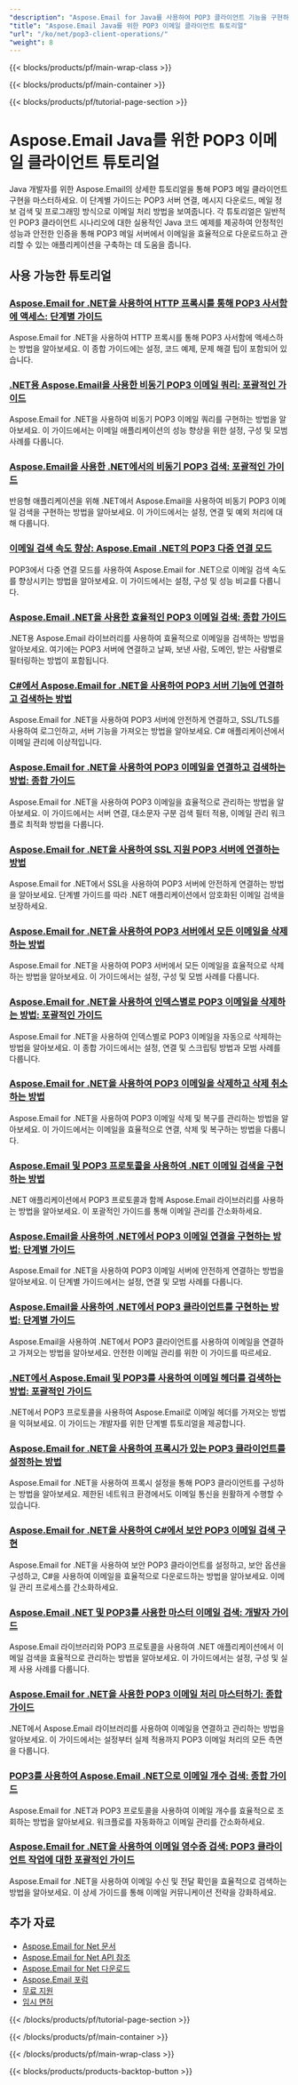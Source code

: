 ```yaml
---
"description": "Aspose.Email for Java를 사용하여 POP3 클라이언트 기능을 구현하고, 메시지를 다운로드하고, POP3 서버에서 이메일을 처리하는 방법을 알아보세요."
"title": "Aspose.Email Java를 위한 POP3 이메일 클라이언트 튜토리얼"
"url": "/ko/net/pop3-client-operations/"
"weight": 8
---
```


{{< blocks/products/pf/main-wrap-class >}}

{{< blocks/products/pf/main-container >}}

{{< blocks/products/pf/tutorial-page-section >}}
# Aspose.Email Java를 위한 POP3 이메일 클라이언트 튜토리얼

Java 개발자를 위한 Aspose.Email의 상세한 튜토리얼을 통해 POP3 메일 클라이언트 구현을 마스터하세요. 이 단계별 가이드는 POP3 서버 연결, 메시지 다운로드, 메일 정보 검색 및 프로그래밍 방식으로 이메일 처리 방법을 보여줍니다. 각 튜토리얼은 일반적인 POP3 클라이언트 시나리오에 대한 실용적인 Java 코드 예제를 제공하여 안정적인 성능과 안전한 인증을 통해 POP3 메일 서버에서 이메일을 효율적으로 다운로드하고 관리할 수 있는 애플리케이션을 구축하는 데 도움을 줍니다.

## 사용 가능한 튜토리얼

### [Aspose.Email for .NET을 사용하여 HTTP 프록시를 통해 POP3 사서함에 액세스: 단계별 가이드](./aspose-email-dotnet-pop3-http-proxy-integration/)
Aspose.Email for .NET을 사용하여 HTTP 프록시를 통해 POP3 사서함에 액세스하는 방법을 알아보세요. 이 종합 가이드에는 설정, 코드 예제, 문제 해결 팁이 포함되어 있습니다.

### [.NET용 Aspose.Email을 사용한 비동기 POP3 이메일 쿼리: 포괄적인 가이드](./asynchronous-pop3-email-queries-aspose-email-net/)
Aspose.Email for .NET을 사용하여 비동기 POP3 이메일 쿼리를 구현하는 방법을 알아보세요. 이 가이드에서는 이메일 애플리케이션의 성능 향상을 위한 설정, 구성 및 모범 사례를 다룹니다.

### [Aspose.Email을 사용한 .NET에서의 비동기 POP3 검색: 포괄적인 가이드](./asynchronous-pop3-retrieval-aspose-email-net/)
반응형 애플리케이션을 위해 .NET에서 Aspose.Email을 사용하여 비동기 POP3 이메일 검색을 구현하는 방법을 알아보세요. 이 가이드에서는 설정, 연결 및 예외 처리에 대해 다룹니다.

### [이메일 검색 속도 향상: Aspose.Email .NET의 POP3 다중 연결 모드](./aspose-email-net-pop3-performance-enhancement/)
POP3에서 다중 연결 모드를 사용하여 Aspose.Email for .NET으로 이메일 검색 속도를 향상시키는 방법을 알아보세요. 이 가이드에서는 설정, 구성 및 성능 비교를 다룹니다.

### [Aspose.Email .NET을 사용한 효율적인 POP3 이메일 검색: 종합 가이드](./aspose-email-net-pop3-retrieval-guide/)
.NET용 Aspose.Email 라이브러리를 사용하여 효율적으로 이메일을 검색하는 방법을 알아보세요. 여기에는 POP3 서버에 연결하고 날짜, 보낸 사람, 도메인, 받는 사람별로 필터링하는 방법이 포함됩니다.

### [C#에서 Aspose.Email for .NET을 사용하여 POP3 서버 기능에 연결하고 검색하는 방법](./connect-retrieve-pop3-server-capabilities-aspose-email-dotnet/)
Aspose.Email for .NET을 사용하여 POP3 서버에 안전하게 연결하고, SSL/TLS를 사용하여 로그인하고, 서버 기능을 가져오는 방법을 알아보세요. C# 애플리케이션에서 이메일 관리에 이상적입니다.

### [Aspose.Email for .NET을 사용하여 POP3 이메일을 연결하고 검색하는 방법: 종합 가이드](./aspose-email-net-pop3-connection-search/)
Aspose.Email for .NET을 사용하여 POP3 이메일을 효율적으로 관리하는 방법을 알아보세요. 이 가이드에서는 서버 연결, 대소문자 구분 검색 필터 적용, 이메일 관리 워크플로 최적화 방법을 다룹니다.

### [Aspose.Email for .NET을 사용하여 SSL 지원 POP3 서버에 연결하는 방법](./connect-to-ssl-pop3-server-aspose-email-net/)
Aspose.Email for .NET에서 SSL을 사용하여 POP3 서버에 안전하게 연결하는 방법을 알아보세요. 단계별 가이드를 따라 .NET 애플리케이션에서 암호화된 이메일 검색을 보장하세요.

### [Aspose.Email for .NET을 사용하여 POP3 서버에서 모든 이메일을 삭제하는 방법](./delete-all-pop3-emails-aspose-net/)
Aspose.Email for .NET을 사용하여 POP3 서버에서 모든 이메일을 효율적으로 삭제하는 방법을 알아보세요. 이 가이드에서는 설정, 구성 및 모범 사례를 다룹니다.

### [Aspose.Email for .NET을 사용하여 인덱스별로 POP3 이메일을 삭제하는 방법: 포괄적인 가이드](./delete-pop3-emails-using-aspose-email-net/)
Aspose.Email for .NET을 사용하여 인덱스별로 POP3 이메일을 자동으로 삭제하는 방법을 알아보세요. 이 종합 가이드에서는 설정, 연결 및 스크립팅 방법과 모범 사례를 다룹니다.

### [Aspose.Email for .NET을 사용하여 POP3 이메일을 삭제하고 삭제 취소하는 방법](./pop3-email-deletion-undeletion-aspose-dotnet/)
Aspose.Email for .NET을 사용하여 POP3 이메일 삭제 및 복구를 관리하는 방법을 알아보세요. 이 가이드에서는 이메일을 효율적으로 연결, 삭제 및 복구하는 방법을 다룹니다.

### [Aspose.Email 및 POP3 프로토콜을 사용하여 .NET 이메일 검색을 구현하는 방법](./implement-dotnet-email-retrieval-aspose-email-pop3/)
.NET 애플리케이션에서 POP3 프로토콜과 함께 Aspose.Email 라이브러리를 사용하는 방법을 알아보세요. 이 포괄적인 가이드를 통해 이메일 관리를 간소화하세요.

### [Aspose.Email을 사용하여 .NET에서 POP3 이메일 연결을 구현하는 방법: 단계별 가이드](./implement-pop3-email-connection-net-aspose-email/)
Aspose.Email for .NET을 사용하여 POP3 이메일 서버에 안전하게 연결하는 방법을 알아보세요. 이 단계별 가이드에서는 설정, 연결 및 모범 사례를 다룹니다.

### [Aspose.Email을 사용하여 .NET에서 POP3 클라이언트를 구현하는 방법: 단계별 가이드](./implement-pop3-client-aspose-email-dotnet/)
Aspose.Email을 사용하여 .NET에서 POP3 클라이언트를 사용하여 이메일을 연결하고 가져오는 방법을 알아보세요. 안전한 이메일 관리를 위한 이 가이드를 따르세요.

### [.NET에서 Aspose.Email 및 POP3를 사용하여 이메일 헤더를 검색하는 방법: 포괄적인 가이드](./aspose-email-net-retrieve-email-headers-pop3/)
.NET에서 POP3 프로토콜을 사용하여 Aspose.Email로 이메일 헤더를 가져오는 방법을 익혀보세요. 이 가이드는 개발자를 위한 단계별 튜토리얼을 제공합니다.

### [Aspose.Email for .NET을 사용하여 프록시가 있는 POP3 클라이언트를 설정하는 방법](./setup-pop3-client-proxy-aspose-email-net/)
Aspose.Email for .NET을 사용하여 프록시 설정을 통해 POP3 클라이언트를 구성하는 방법을 알아보세요. 제한된 네트워크 환경에서도 이메일 통신을 원활하게 수행할 수 있습니다.

### [Aspose.Email for .NET을 사용하여 C#에서 보안 POP3 이메일 검색 구현](./secure-pop3-email-retrieval-aspose-csharp/)
Aspose.Email for .NET을 사용하여 보안 POP3 클라이언트를 설정하고, 보안 옵션을 구성하고, C#을 사용하여 이메일을 효율적으로 다운로드하는 방법을 알아보세요. 이메일 관리 프로세스를 간소화하세요.

### [Aspose.Email .NET 및 POP3를 사용한 마스터 이메일 검색: 개발자 가이드](./mastering-email-retrieval-aspose-dotnet-pop3-client/)
Aspose.Email 라이브러리와 POP3 프로토콜을 사용하여 .NET 애플리케이션에서 이메일 검색을 효율적으로 관리하는 방법을 알아보세요. 이 가이드에서는 설정, 구성 및 실제 사용 사례를 다룹니다.

### [Aspose.Email for .NET을 사용한 POP3 이메일 처리 마스터하기: 종합 가이드](./pop3-email-handling-aspose-email-dotnet/)
.NET에서 Aspose.Email 라이브러리를 사용하여 이메일을 연결하고 관리하는 방법을 알아보세요. 이 가이드에서는 설정부터 실제 적용까지 POP3 이메일 처리의 모든 측면을 다룹니다.

### [POP3를 사용하여 Aspose.Email .NET으로 이메일 개수 검색: 종합 가이드](./aspose-email-net-pop3-email-count-retrieval/)
Aspose.Email for .NET과 POP3 프로토콜을 사용하여 이메일 개수를 효율적으로 조회하는 방법을 알아보세요. 워크플로를 자동화하고 이메일 관리를 간소화하세요.

### [Aspose.Email for .NET을 사용하여 이메일 영수증 검색: POP3 클라이언트 작업에 대한 포괄적인 가이드](./retrieve-email-receipts-aspose-net/)
Aspose.Email for .NET을 사용하여 이메일 수신 및 전달 확인을 효율적으로 검색하는 방법을 알아보세요. 이 상세 가이드를 통해 이메일 커뮤니케이션 전략을 강화하세요.

## 추가 자료

- [Aspose.Email for Net 문서](https://docs.aspose.com/email/net/)
- [Aspose.Email for Net API 참조](https://reference.aspose.com/email/net/)
- [Aspose.Email for Net 다운로드](https://releases.aspose.com/email/net/)
- [Aspose.Email 포럼](https://forum.aspose.com/c/email)
- [무료 지원](https://forum.aspose.com/)
- [임시 면허](https://purchase.aspose.com/temporary-license/)

{{< /blocks/products/pf/tutorial-page-section >}}

{{< /blocks/products/pf/main-container >}}

{{< /blocks/products/pf/main-wrap-class >}}

{{< blocks/products/products-backtop-button >}}